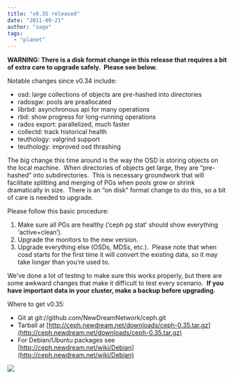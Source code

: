 ```yaml
---
title: "v0.35 released"
date: "2011-09-21"
author: "sage"
tags: 
  - "planet"
---
```


**WARNING: There is a disk format change in this release that requires a bit of extra care to upgrade safely.  Please see below.**

Notable changes since v0.34 include:

- osd: large collections of objects are pre-hashed into directories
- radosgw: pools are preallocated
- librbd: asynchronous api for many operations
- rbd: show progress for long-running operations
- rados export: parallelized, much faster
- collectd: track historical health
- teuthology: valgrind support
- teuthology: improved osd thrashing

The big change this time around is the way the OSD is storing objects on the local machine.  When directories of objects get large, they are “pre-hashed” into subdirectories.  This is necessary groundwork that will facilitate splitting and merging of PGs when pools grow or shrink dramatically in size.  There is an “on disk” format change to do this, so a bit of care is needed to upgrade.

Please follow this basic procedure:

1. Make sure all PGs are healthy (‘ceph pg stat’ should show everything ‘active+clean’).
2. Upgrade the monitors to the new version.
3. Upgrade everything else (OSDs, MDSs, etc.).  Please note that when cosd starts for the first time it will convert the existing data, so it may take longer than you’re used to.

We’ve done a lot of testing to make sure this works properly, but there are some awkward changes that make it difficult to test every scenario.  **If you have important data in your cluster, make a backup before upgrading**.

Where to get v0.35:

- Git at git://github.com/NewDreamNetwork/ceph.git
- Tarball at [http://ceph.newdream.net/downloads/ceph-0.35.tar.gz](http://ceph.newdream.net/downloads/ceph-0.35.tar.gz)
- For Debian/Ubuntu packages see [http://ceph.newdream.net/wiki/Debian](http://ceph.newdream.net/wiki/Debian)

![](http://track.hubspot.com/__ptq.gif?a=268973&k=14&bu=http://ceph.com&r=http://ceph.com/releases/v0-35-released/&bvt=rss&p=wordpress)
